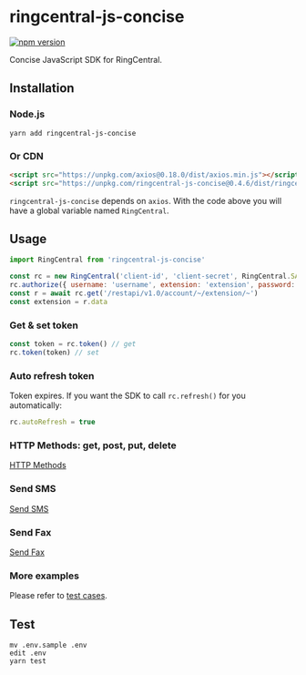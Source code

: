 # ringcentral-js-concise

[![npm version](https://badge.fury.io/js/ringcentral-js-concise.svg)](https://badge.fury.io/js/ringcentral-js-concise)

Concise JavaScript SDK for RingCentral.


## Installation

### Node.js

```
yarn add ringcentral-js-concise
```


### Or CDN

```html
<script src="https://unpkg.com/axios@0.18.0/dist/axios.min.js"></script>
<script src="https://unpkg.com/ringcentral-js-concise@0.4.6/dist/ringcentral.js"></script>
```

`ringcentral-js-concise` depends on `axios`. With the code above you will have a global variable named `RingCentral`.


## Usage

```js
import RingCentral from 'ringcentral-js-concise'

const rc = new RingCentral('client-id', 'client-secret', RingCentral.SANDBOX_SERVER)
rc.authorize({ username: 'username', extension: 'extension', password: 'password' })
const r = await rc.get('/restapi/v1.0/account/~/extension/~')
const extension = r.data
```


### Get & set token

```js
const token = rc.token() // get
rc.token(token) // set
```


### Auto refresh token

Token expires. If you want the SDK to call `rc.refresh()` for you automatically:

```js
rc.autoRefresh = true
```

### HTTP Methods: get, post, put, delete

[HTTP Methods](/test/ringcentral.spec.js)


### Send SMS

[Send SMS](/test/sms.spec.js)


### Send Fax

[Send Fax](/test/fax.spec.js)


### More examples

Please refer to [test cases](/test).


## Test

```
mv .env.sample .env
edit .env
yarn test
```
